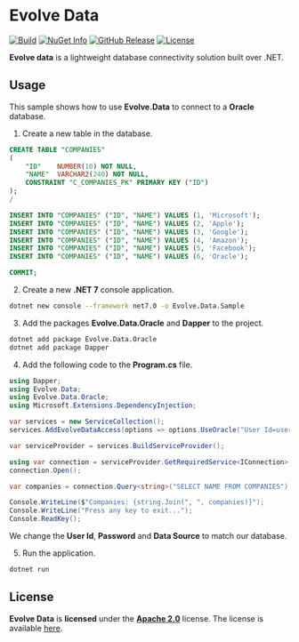 # Evolve Data

[![Build](https://github.com/evolvesw/evolve-data/actions/workflows/build.yml/badge.svg)](https://github.com/evolvesw/evolve-data/actions/workflows/build.yml)
[![NuGet Info](https://buildstats.info/nuget/Evolve.Data?includePreReleases=true)](https://www.nuget.org/packages/Evolve.Data/)
[![GitHub Release](https://img.shields.io/github/release/evolvesw/evolve-data.svg?logo=github&style=flat-square&color=blue)](https://github.com/evolvesw/evolve-data/releases)
[![License](https://img.shields.io/github/license/evolvesw/evolve-data?logo=apache&style=flat-square&color=blue)](LICENSE)

**Evolve data** is a lightweight database connectivity solution built over .NET.

## Usage

This sample shows how to use **Evolve.Data** to connect to a **Oracle** database.

1. Create a new table in the database.

```sql
CREATE TABLE "COMPANIES" 
(
    "ID"    NUMBER(10) NOT NULL,
    "NAME"  VARCHAR2(240) NOT NULL,
    CONSTRAINT "C_COMPANIES_PK" PRIMARY KEY ("ID")
);
/

INSERT INTO "COMPANIES" ("ID", "NAME") VALUES (1, 'Microsoft');
INSERT INTO "COMPANIES" ("ID", "NAME") VALUES (2, 'Apple');
INSERT INTO "COMPANIES" ("ID", "NAME") VALUES (3, 'Google');
INSERT INTO "COMPANIES" ("ID", "NAME") VALUES (4, 'Amazon');
INSERT INTO "COMPANIES" ("ID", "NAME") VALUES (5, 'Facebook');
INSERT INTO "COMPANIES" ("ID", "NAME") VALUES (6, 'Oracle');

COMMIT;
```

2. Create a new **.NET 7** console application.

```bash
dotnet new console --framework net7.0 -o Evolve.Data.Sample
```

3. Add the packages **Evolve.Data.Oracle** and **Dapper** to the project.

```bash
dotnet add package Evolve.Data.Oracle
dotnet add package Dapper
```

4. Add the following code to the **Program.cs** file.

```csharp
using Dapper;
using Evolve.Data;
using Evolve.Data.Oracle;
using Microsoft.Extensions.DependencyInjection;

var services = new ServiceCollection();
services.AddEvolveDataAccess(options => options.UseOracle("User Id=user;Password=password;Data Source=127.0.0.1:1521/XE"));

var serviceProvider = services.BuildServiceProvider();

using var connection = serviceProvider.GetRequiredService<IConnection>().ConnectionFactory.CreateConnection();
connection.Open();

var companies = connection.Query<string>("SELECT NAME FROM COMPANIES");

Console.WriteLine($"Companies: {string.Join(", ", companies)}");
Console.WriteLine("Press any key to exit...");
Console.ReadKey();
```

We change the **User Id**, **Password** and **Data Source** to match our database.

5. Run the application.

```bash
dotnet run
```

## License

**Evolve Data** is **licensed** under the **[Apache 2.0]** license. The license is available [here](LICENSE).

[Apache 2.0]: https://www.apache.org/licenses/LICENSE-2.0